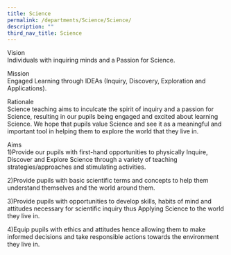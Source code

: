 ```yaml
---
title: Science
permalink: /departments/Science/Science/
description: ""
third_nav_title: Science
---
```

Vision
<br>Individuals with inquiring minds and a Passion for Science.

Mission
<br>Engaged Learning through IDEAs (Inquiry, Discovery, Exploration and Applications).

Rationale
<br>Science teaching aims to inculcate the spirit of inquiry and a passion for Science, resulting in our pupils being engaged and excited about learning Science. We hope that pupils value Science and see it as a meaningful and important tool in helping them to explore the world that they live in.

Aims
<br>1)Provide our pupils with first-hand opportunities to physically Inquire, Discover and Explore Science through a variety of teaching strategies/approaches and stimulating activities.   

2)Provide pupils with basic scientific terms and concepts to help them understand themselves and the world around them.

3)Provide pupils with opportunities to develop skills, habits of mind and attitudes necessary for scientific inquiry thus Applying Science to the world they live in.

4)Equip pupils with ethics and attitudes hence allowing them to make informed decisions and take responsible actions towards the environment they live in.